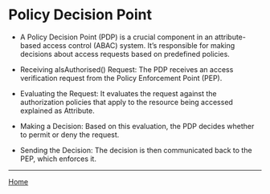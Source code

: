 # Policy Decision Point

- A Policy Decision Point (PDP) is a crucial component in an attribute-based access control (ABAC) system. It’s responsible for making decisions about access requests based on predefined policies. 

- Receiving aIsAuthorised()  Request: The PDP receives an access verification request from the Policy Enforcement Point (PEP).

- Evaluating the Request: It evaluates the request against the authorization policies that apply to the resource being accessed explained as Attribute.

- Making a Decision: Based on this evaluation, the PDP decides whether to permit or deny the request.

- Sending the Decision: The decision is then communicated back to the PEP, which enforces it.

----
[Home](../../README.md)
